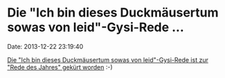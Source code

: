 Die \"Ich bin dieses Duckmäusertum sowas von leid\"-Gysi-Rede \...
==================================================================

Date: 2013-12-22 23:19:40

[Die \"Ich bin dieses Duckmäusertum sowas von leid\"-Gysi-Rede ist zur
\"Rede des Jahres\" gekürt
worden](http://www.tagesspiegel.de/9253404.html) :-)
